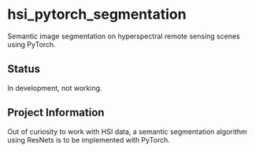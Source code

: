 # hsi_pytorch_segmentation
Semantic image segmentation on hyperspectral remote sensing scenes using PyTorch.

## Status
In development, not working.

## Project Information
Out of curiosity to work with HSI data, a semantic segmentation algorithm using ResNets is to be implemented with PyTorch.
